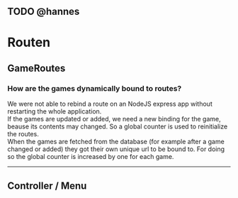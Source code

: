 ## TODO @hannes

# Routen

## GameRoutes

### How are the games dynamically bound to routes?  

We were not able to rebind a route on an NodeJS express app without restarting the whole application.  
If the games are updated or added, we need a new binding for the game, beause its contents may changed.
So a global counter is used to reinitialize the routes.  
When the games are fetched from the database (for example after a game changed or added) they got their own unique url to be bound to. For doing so the global counter is increased by one for each game.  

------



## Controller / Menu